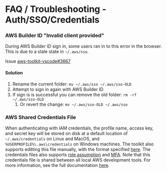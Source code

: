 # FAQ / Troubleshooting - Auth/SSO/Credentials

### AWS Builder ID "Invalid client provided"

During AWS Builder ID sign in, some users ran in to this error in the browser.
This is due to a stale state in `~/.aws/sso`.

Issue [aws-toolkit-vscode#3667](https://github.com/aws/aws-toolkit-vscode/issues/3667)

#### Solution

1. Rename the current folder: `mv ~/.aws/sso ~/.aws/sso-OLD`
2. Attempt to sign in again with AWS Builder ID
3. If sign is is successful you can remove the old folder: `rm -rf ~/.aws/sso-OLD`
    1. Or revert the change: `mv ~/.aws/sso-OLD ~/.aws/sso`

### AWS Shared Credentials File

When authenticating with IAM credentials, the profile name, access key, and secret key will be stored on disk at a default location of `~/.aws/credentials` on Linux and MacOS, and `%USERPROFILE%\.aws\credentials` on Windows machines. The toolkit also supports editting this file manually, with the format specified [here](https://docs.aws.amazon.com/sdkref/latest/guide/file-format.html#file-format-creds). The credentials files also supports [role assumption](https://docs.aws.amazon.com/sdkref/latest/guide/access-assume-role.html) and [MFA](https://docs.aws.amazon.com/IAM/latest/UserGuide/id_credentials_mfa.html). Note that this credentials file is shared between all local AWS development tools. For more information, see the full documentation [here](https://docs.aws.amazon.com/sdkref/latest/guide/file-format.html).
